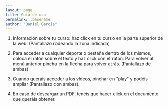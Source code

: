 ```yaml
---
layout: page
title: Guía de uso
permalink: :basename
author: "Daniel García"
---
```


1) Información sobre tu curso: haz click en tu curso en la parte superior de la web. (Pantallazo rodeando la zona indicada)

2) Para acceder a cualquier deporte o pestaña dentro de los mismos, coloca el ratón sobre el texto y haz click con el ratón. Para volver al menú anterior pincha en la flecha para volver atrás. (Pantallazo de ambas)

3) Cuando queráis acceder a los vídeos, pinchar en "play" y podéis ampliar (Pantallazo con ambas).

4) En caso de descargar un PDF, tenéis que hacer click en el documento que queráis obtener.
